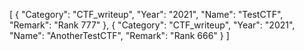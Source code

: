 [
	{
		"Category": "CTF_writeup",
		"Year": "2021",
		"Name": "TestCTF",
		"Remark": "Rank 777"
	},
	{
		"Category": "CTF_writeup",
		"Year": "2021",
		"Name": "AnotherTestCTF",
		"Remark": "Rank 666"
	}
]
